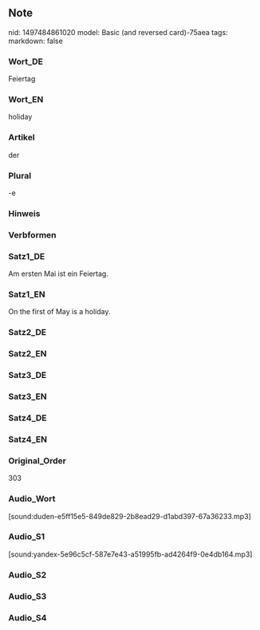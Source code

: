 ## Note
nid: 1497484861020
model: Basic (and reversed card)-75aea
tags: 
markdown: false

### Wort_DE
Feiertag

### Wort_EN
holiday

### Artikel
der

### Plural
-e

### Hinweis


### Verbformen


### Satz1_DE
Am ersten Mai ist ein Feiertag.

### Satz1_EN
On the first of May is a holiday.

### Satz2_DE


### Satz2_EN


### Satz3_DE


### Satz3_EN


### Satz4_DE


### Satz4_EN


### Original_Order
303

### Audio_Wort
[sound:duden-e5ff15e5-849de829-2b8ead29-d1abd397-67a36233.mp3]

### Audio_S1
[sound:yandex-5e96c5cf-587e7e43-a51995fb-ad4264f9-0e4db164.mp3]

### Audio_S2


### Audio_S3


### Audio_S4

